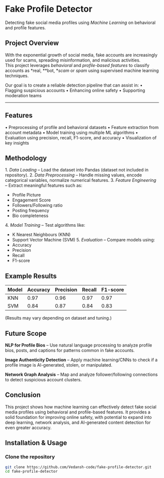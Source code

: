 # Fake Profile Detector

Detecting fake social media profiles using *Machine Learning* on behavioral and profile features.

## Project Overview
With the exponential growth of social media, fake accounts are increasingly used for scams, spreading misinformation, and malicious activities.  
This project leverages *behavioral* and *profile-based features* to classify accounts as *real, **bot, **scam* or *spam* using supervised machine learning techniques.

Our goal is to create a reliable detection pipeline that can assist in:
•⁠  ⁠Flagging suspicious accounts
•⁠  ⁠Enhancing online safety
•⁠  ⁠Supporting moderation teams

---

## Features
•⁠  ⁠Preprocessing of profile and behavioral datasets
•⁠  ⁠Feature extraction from account metadata
•⁠  ⁠Model training using multiple ML algorithms
•⁠  ⁠Evaluation using precision, recall, F1-score, and accuracy
•⁠  ⁠Visualization of key insights

## Methodology
1.⁠ ⁠*Data Loading* – Load the dataset into Pandas (dataset not included in repository).
2.⁠ ⁠*Data Preprocessing* – Handle missing values, encode categorical variables, normalize numerical features.
3.⁠ ⁠*Feature Engineering* – Extract meaningful features such as:
   - Profile Picture
   - Engagement Score
   - Followers/Following ratio
   - Posting frequency
   - Bio completeness

4.⁠ ⁠*Model Training* – Test algorithms like:
   - K Nearest Neighbours (KNN)
   - Support Vector Machine (SVM)
5.⁠ ⁠*Evaluation* – Compare models using:
   - Accuracy
   - Precision
   - Recall
   - F1-score

## Example Results
| Model          | Accuracy   | Precision | Recall | F1-score |
|--------------- |------------|-----------|--------|----------|
| KNN            | 0.97       | 0.96      | 0.97   | 0.97     |
| SVM            | 0.84       | 0.87      | 0.84   |  0.83    |

(Results may vary depending on dataset and tuning.)

## Future Scope

**NLP for Profile Bios** – Use natural language processing to analyze profile bios, posts, and captions for patterns common in fake accounts.

**Image Authenticity Detection** – Apply machine learning/CNNs to check if a profile image is AI-generated, stolen, or manipulated.

**Network Graph Analysis** – Map and analyze follower/following connections to detect suspicious account clusters.

## Conclusion
This project shows how machine learning can effectively detect fake social media profiles using behavioral and profile-based features.
It provides a solid foundation for improving online safety, with potential to expand into deep learning, network analysis, and AI-generated content detection for even greater accuracy.

## Installation & Usage

###  Clone the repository
```bash
git clone https://github.com/Vedansh-code/fake-profile-detector.git
cd fake-profile-detector

